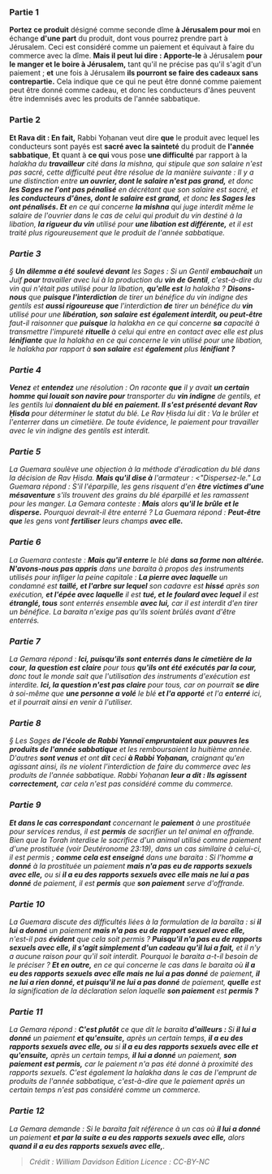 
### Partie 1
<b>Portez ce produit</b> désigné comme seconde dîme <b>à Jérusalem pour moi</b> en échange <b>d'une part</b> du produit, dont vous pourrez prendre part à Jérusalem. Ceci est considéré comme un paiement et équivaut à faire du commerce avec la dîme. <b>Mais il peut lui dire : Apporte-le</b> à Jérusalem <b>pour le manger et le boire à Jérusalem,</b> tant qu'il ne précise pas qu'il s'agit d'un paiement ; <b>et</b> une fois à Jérusalem <b>ils pourront se faire des cadeaux sans contrepartie.</b> Cela indique que ce qui ne peut être donné comme paiement peut être donné comme cadeau, et donc les conducteurs d'ânes peuvent être indemnisés avec les produits de l'année sabbatique.

### Partie 2
<b>Et Rava dit : En fait,</b> Rabbi Yoḥanan veut dire <b>que</b> le produit avec lequel les conducteurs sont payés est <b>sacré avec la sainteté</b> du produit de <b>l'année sabbatique</b>, <b>Et</b> quant à <b>ce qui</b> vous pose <b>une difficulté</b> par rapport à la <i>halakha</b> du <b>travailleur</b> cité dans la mishna, qui stipule que son salaire n'est pas sacré, cette difficulté peut être résolue de la manière suivante : Il y a une distinction entre <b>un ouvrier, dont le salaire n'est pas grand,</b> et donc <b>les Sages ne l'ont pas pénalisé</b> en décrétant que son salaire est sacré, et <b>les conducteurs d'ânes, dont le salaire est grand,</b> et donc <b>les Sages les ont pénalisés. Et</b> en ce qui concerne <b>la mishna</b> qui juge interdit même le salaire de l'ouvrier dans le cas de celui qui produit du vin destiné à la libation, <b>la rigueur du vin</b> utilisé pour <b>une libation est différente,</b> et il est traité plus rigoureusement que le produit de l'année sabbatique.

### Partie 3
§ <b>Un dilemme a été soulevé devant</b> les Sages : Si un Gentil <b>embauchait</b> un Juif <b>pour</b> travailler avec lui à la production du <b>vin de Gentil</b>, c'est-à-dire du vin qui n'était pas utilisé pour la libation, <b>qu'elle est</b> la <i>halakha</i> ? <b>Disons-nous</b> que <b>puisque l'interdiction</b> de tirer un bénéfice du vin indigne des gentils est <b>aussi rigoureuse que</b> l'interdiction <b>de</b> tirer un bénéfice du <b>vin</b> utilisé pour une <b>libération, son salaire est également interdit, ou peut-être</b> faut-il raisonner que <b>puisque</b> la <i>halakha</i> en ce qui concerne <b>sa</b> capacité à transmettre l'impureté <b>rituelle</b> à celui qui entre en contact avec elle est plus <b>lénifiante</b> que la <i>halakha</i> en ce qui concerne le vin utilisé pour une libation, le <i>halakha</i> par rapport à <b>son salaire</b> est <b>également</b> plus <b>lénifiant ? </b>

### Partie 4
<b>Venez</b> et <b>entendez</b> une résolution : On raconte <b>que</b> il y avait <b>un certain homme qui louait son navire pour</b> transporter du <b>vin indigne</b> de gentils, et les gentils lui <b>donnaient du blé en paiement. Il s'est présenté devant Rav Ḥisda</b> pour déterminer le statut du blé. Le Rav Ḥisda</b> lui dit : Va le brûler et l'enterrer dans un cimetière.</b> De toute évidence, le paiement pour travailler avec le vin indigne des gentils est interdit.

### Partie 5
La Guemara soulève une objection à la méthode d'éradication du blé dans la décision de Rav Ḥisda. <b>Mais qu'il dise à</b> l'armateur : <"Dispersez-le." La Guemara répond : S'il l'éparpille, les gens risquent d'en <b>être victimes d'une mésaventure</b> s'ils trouvent des grains du blé éparpillé et les ramassent pour les manger. La Gemara conteste : <b>Mais</b> alors <b>qu'il le brûle et le disperse.</b> Pourquoi devrait-il être enterré ? La Guemara répond : <b>Peut-être que</b> les gens vont <b>fertiliser</b> leurs champs <b>avec elle.</b>

### Partie 6
La Guemara conteste : <b>Mais qu'il enterre</b> le blé <b>dans sa forme non altérée. N'avons-nous pas appris</b> dans une <i>baraita</i> à propos des instruments utilisés pour infliger la peine capitale : <b>La pierre avec laquelle</b> un condamné est <b>taillé, et l'arbre sur lequel</b> son cadavre est <b>hissé</b> après son exécution, <b>et l'épée avec laquelle</b> il est <b>tué, et le foulard avec lequel</b> il est <b>étranglé, tous</b> sont enterrés</b> ensemble <b>avec lui,</b> car il est interdit d'en tirer un bénéfice. La <i>baraita</i> n'exige pas qu'ils soient brûlés avant d'être enterrés.

### Partie 7
La Gemara répond : <b>Ici, puisqu'ils sont enterrés dans le cimetière de la cour</b>, <b>la question est claire</b> pour tous <b>qu'ils ont été exécutés par la cour,</b> donc tout le monde sait que l'utilisation des instruments d'exécution est interdite. <b>Ici, la question n'est pas claire</b> pour tous, car on pourrait <b>se dire</b> à soi-même que <b>une personne a volé</b> le blé <b>et l'a apporté</b> et l'a <b>enterré</b> ici,</b> et il pourrait ainsi en venir à l'utiliser.

### Partie 8
§ Les Sages <b>de l'école de Rabbi Yannaï empruntaient aux pauvres les produits de l'année sabbatique</b> et les remboursaient la huitième</b> année. D'autres <b>sont venus</b> et ont <b>dit</b> ceci <b>à Rabbi Yoḥanan,</b> craignant qu'en agissant ainsi, ils ne violent l'interdiction de faire du commerce avec les produits de l'année sabbatique. Rabbi Yoḥanan <b>leur a dit : Ils agissent correctement,</b> car cela n'est pas considéré comme du commerce.

### Partie 9
<b>Et dans le cas correspondant</b> concernant le <b>paiement</b> à une prostituée pour services rendus, il est <b>permis</b> de sacrifier un tel animal en offrande. Bien que la Torah interdise le sacrifice d'un animal utilisé comme paiement d'une prostituée (voir Deutéronome 23:19), dans un cas similaire à celui-ci, il est permis ; <b>comme cela est enseigné</b> dans une <i>baraita</i> : Si l'homme <b>a donné</b> à la prostituée un paiement <b>mais n'a pas eu de rapports sexuels avec elle,</b> ou si <b>il a eu des rapports sexuels avec elle mais ne lui a pas donné</b> de paiement, il est <b>permis</b> que <b>son paiement</b> serve d'offrande.

### Partie 10
La Guemara discute des difficultés liées à la formulation de la <i>baraïta</i> : si <b>il lui a donné</b> un paiement <b>mais n'a pas eu de rapport sexuel avec elle,</b> n'est-il pas <b>évident</b> que cela soit permis ? <b>Puisqu'il n'a pas eu de rapports sexuels avec elle, il s'agit simplement d'un cadeau qu'il lui a fait,</b> et il n'y a aucune raison pour qu'il soit interdit. Pourquoi le <i>baraita</i> a-t-il besoin de le préciser ? <b>Et en outre,</b> en ce qui concerne le cas dans le <i>baraita</i> où <b>il a eu des rapports sexuels avec elle mais ne lui a pas donné</b> de paiement, <b>il ne lui a rien donné, et puisqu'il ne lui a pas donné</b> de paiement, <b>quelle</b> est la signification de la déclaration selon laquelle <b>son paiement</b> est <b>permis ?</b>

### Partie 11
La Gemara répond : <b>C'est plutôt</b> ce que dit le <i>baraita</i> <b>d'ailleurs : </b> Si <b>il lui a donné</b> un paiement <b>et qu'ensuite,</b> après un certain temps, <b>il a eu des rapports sexuels avec elle, ou</b> si <b>il a eu des rapports sexuels avec elle et qu'ensuite,</b> après un certain temps, <b>il lui a donné</b> un paiement, <b>son paiement est permis,</b> car le paiement n'a pas été donné à proximité des rapports sexuels. C'est également la <i>halakha</i> dans le cas de l'emprunt de produits de l'année sabbatique, c'est-à-dire que le paiement après un certain temps n'est pas considéré comme un commerce.

### Partie 12
La Gemara demande : Si le <i>baraita</i> fait référence à un cas où <b>il lui a donné</b> un paiement <b>et par la suite a eu des rapports sexuels avec elle,</b> alors <b>quand il a eu des rapports sexuels avec elle,</b>.

>Crédit : William Davidson Edition
>Licence : CC-BY-NC